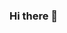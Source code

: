 ### Hi there 👋

<!--
**laminal-falah/laminal-falah** is a ✨ _special_ ✨ repository because its `README.md` (this file) appears on your GitHub profile.

Here are some ideas to get you started:

- 🔭 I’m currently working on ... A IT Consultan Company
- 🌱 I’m currently learning ... Vuejs, Angular, Typescript, Java, Golang, and Docker
- 👯 I’m looking to collaborate on ... with anything.
- 🤔 I’m looking for help with ... Google, Stackoverflow and Github.
- 💬 Ask me about ... anything.
- 📫 How to reach me: ... [Email]mailto:laminalfalah08@gmail.com
- 😄 Pronouns: ... He/Him
- ⚡ Fun fact: ... I'm Indonesian
-->
